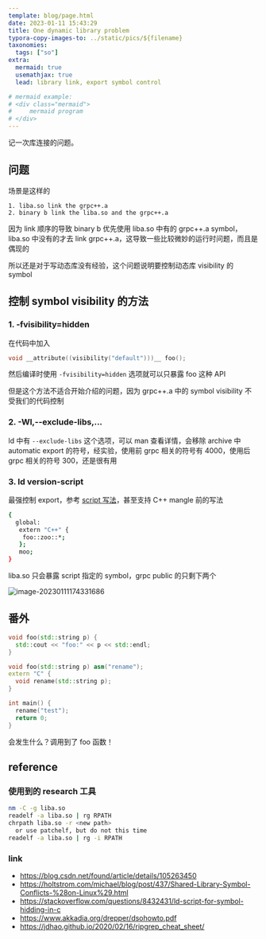 ```yaml
---
template: blog/page.html
date: 2023-01-11 15:43:29
title: One dynamic library problem
typora-copy-images-to: ../static/pics/${filename}
taxonomies:
  tags: ["so"]
extra:
  mermaid: true
  usemathjax: true
  lead: library link, export symbol control

# mermaid example: 
# <div class="mermaid">
#     mermaid program
# </div>
---
```


记一次库连接的问题。

## 问题
场景是这样的
```
1. liba.so link the grpc++.a
2. binary b link the liba.so and the grpc++.a
```

因为 link 顺序的导致 binary b 优先使用 liba.so 中有的 grpc++.a symbol，liba.so 中没有的才去 link grpc++.a，这导致一些比较微妙的运行时问题，而且是偶现的

所以还是对于写动态库没有经验，这个问题说明要控制动态库 visibility 的 symbol

## 控制 symbol visibility 的方法

### 1. -fvisibility=hidden
在代码中加入 
```cpp
void __attribute((visibility("default")))__ foo();
```
然后编译时使用 `-fvisibility=hidden` 选项就可以只暴露 foo 这种 API

但是这个方法不适合开始介绍的问题，因为 grpc++.a 中的 symbol visibility 不受我们的代码控制

### 2. -Wl,--exclude-libs,...
ld 中有 `--exclude-libs` 这个选项，可以 man 查看详情，会移除 archive 中 automatic export 的符号，经实验，使用前 grpc 相关的符号有 4000，使用后 grpc 相关的符号 300，还是很有用

### 3. ld version-script
最强控制 export，参考 [script 写法](https://sourceware.org/binutils/docs/ld/VERSION.html)，甚至支持 C++ mangle 前的写法
```bash
{
  global:
   extern "C++" {
    foo::zoo::*;
   };
   moo;
}
```
liba.so 只会暴露 script 指定的 symbol，grpc public 的只剩下两个

![image-20230111174331686](https://wendajiang.github.io/pics/one_dynamic_library_problem/image-20230111174331686.png)

## 番外

```cpp
void foo(std::string p) {
  std::cout << "foo:" << p << std::endl;
}

void foo(std::string p) asm("rename");
extern "C" {
  void rename(std::string p);
}

int main() {
  rename("test");
  return 0;
}
```

会发生什么？调用到了 foo 函数！

## reference
### 使用到的 research 工具
```bash
nm -C -g liba.so
readelf -a liba.so | rg RPATH
chrpath liba.so -r <new path> 
  or use patchelf, but do not this time
readelf -a liba.so | rg -i RPATH
```

### link
- https://blog.csdn.net/found/article/details/105263450
- https://holtstrom.com/michael/blog/post/437/Shared-Library-Symbol-Conflicts-%28on-Linux%29.html
- https://stackoverflow.com/questions/8432431/ld-script-for-symbol-hidding-in-c
- https://www.akkadia.org/drepper/dsohowto.pdf
- https://jdhao.github.io/2020/02/16/ripgrep_cheat_sheet/
